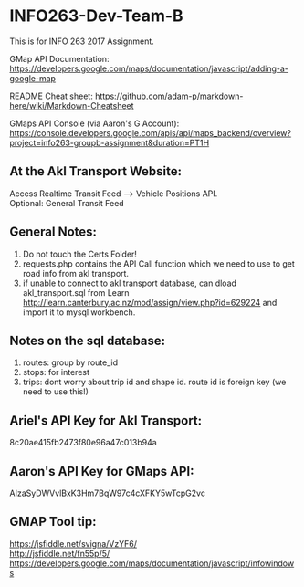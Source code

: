 # INFO263-Dev-Team-B
This is for INFO 263 2017 Assignment.

GMap API Documentation: https://developers.google.com/maps/documentation/javascript/adding-a-google-map

README Cheat sheet: https://github.com/adam-p/markdown-here/wiki/Markdown-Cheatsheet

GMaps API Console (via Aaron's G Account): https://console.developers.google.com/apis/api/maps_backend/overview?project=info263-groupb-assignment&duration=PT1H

## At the Akl Transport Website:
Access Realtime Transit Feed --> Vehicle Positions API. <br>
Optional: General Transit Feed

## General Notes:
1. Do not touch the Certs Folder!
2. requests.php contains the API Call function which we need to use to get road info from akl transport.
3. if unable to connect to akl transport database, can dload akl_transport.sql from Learn http://learn.canterbury.ac.nz/mod/assign/view.php?id=629224 and import it to mysql workbench.

## Notes on the sql database:
1. routes: group by  route_id
2. stops: for interest
3. trips: dont worry about trip id and shape id. route id is foreign key (we need to use this!)


## Ariel's API Key for Akl Transport:
8c20ae415fb2473f80e96a47c013b94a

## Aaron's API Key for GMaps API:
AIzaSyDWVvlBxK3Hm7BqW97c4cXFKY5wTcpG2vc


## GMAP Tool tip:
https://jsfiddle.net/svigna/VzYF6/ <br>
http://jsfiddle.net/fn55p/5/ <br>
https://developers.google.com/maps/documentation/javascript/infowindows <br>
